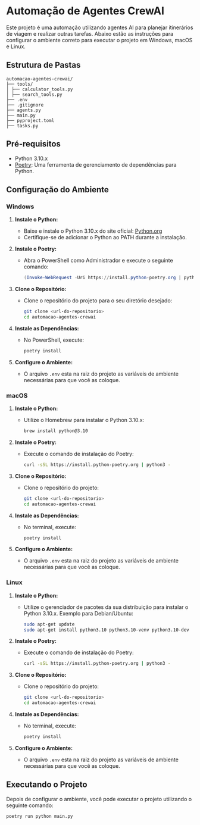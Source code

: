 # Automação de Agentes CrewAI

Este projeto é uma automação utilizando agentes AI para planejar itinerários de viagem e realizar outras tarefas. Abaixo estão as instruções para configurar o ambiente correto para executar o projeto em Windows, macOS e Linux.

## Estrutura de Pastas

    automacao-agentes-crewai/
    ├── tools/
    │ ├── calculator_tools.py
    │ ├── search_tools.py
    ├── .env
    ├── .gitignore
    ├── agents.py
    ├── main.py
    ├── pyproject.toml
    ├── tasks.py



## Pré-requisitos

- Python 3.10.x
- [Poetry](https://python-poetry.org/): Uma ferramenta de gerenciamento de dependências para Python.

## Configuração do Ambiente

### Windows

1. **Instale o Python:**
   - Baixe e instale o Python 3.10.x do site oficial: [Python.org](https://www.python.org/downloads/windows/)
   - Certifique-se de adicionar o Python ao PATH durante a instalação.

2. **Instale o Poetry:**
   - Abra o PowerShell como Administrador e execute o seguinte comando:
     ```powershell
     (Invoke-WebRequest -Uri https://install.python-poetry.org | python -)
     ```

3. **Clone o Repositório:**
   - Clone o repositório do projeto para o seu diretório desejado:
     ```sh
     git clone <url-do-repositorio>
     cd automacao-agentes-crewai
     ```

4. **Instale as Dependências:**
   - No PowerShell, execute:
     ```sh
     poetry install
     ```

5. **Configure o Ambiente:**
   - O arquivo `.env` esta na raiz do projeto as variáveis de ambiente necessárias para que você as coloque.

### macOS

1. **Instale o Python:**
   - Utilize o Homebrew para instalar o Python 3.10.x:
     ```sh
     brew install python@3.10
     ```

2. **Instale o Poetry:**
   - Execute o comando de instalação do Poetry:
     ```sh
     curl -sSL https://install.python-poetry.org | python3 -
     ```

3. **Clone o Repositório:**
   - Clone o repositório do projeto:
     ```sh
     git clone <url-do-repositorio>
     cd automacao-agentes-crewai
     ```

4. **Instale as Dependências:**
   - No terminal, execute:
     ```sh
     poetry install
     ```

5. **Configure o Ambiente:**
   - O arquivo `.env` esta na raiz do projeto as variáveis de ambiente necessárias para que você as coloque.

### Linux

1. **Instale o Python:**
   - Utilize o gerenciador de pacotes da sua distribuição para instalar o Python 3.10.x. Exemplo para Debian/Ubuntu:
     ```sh
     sudo apt-get update
     sudo apt-get install python3.10 python3.10-venv python3.10-dev
     ```

2. **Instale o Poetry:**
   - Execute o comando de instalação do Poetry:
     ```sh
     curl -sSL https://install.python-poetry.org | python3 -
     ```

3. **Clone o Repositório:**
   - Clone o repositório do projeto:
     ```sh
     git clone <url-do-repositorio>
     cd automacao-agentes-crewai
     ```

4. **Instale as Dependências:**
   - No terminal, execute:
     ```sh
     poetry install
     ```

5. **Configure o Ambiente:**
   - O arquivo `.env` esta na raiz do projeto as variáveis de ambiente necessárias para que você as coloque.

## Executando o Projeto

Depois de configurar o ambiente, você pode executar o projeto utilizando o seguinte comando:

```sh
poetry run python main.py
